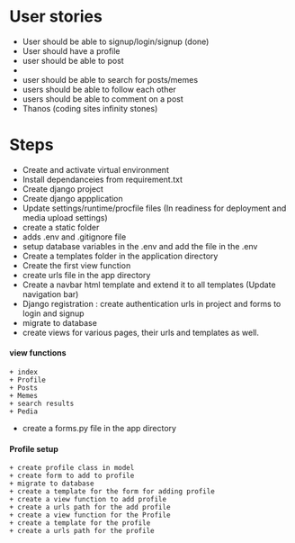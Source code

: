 # User stories
+ User should be able to signup/login/signup (done)
+ User should have a profile
+ user should be able to post
+ 
+ user should be able to search for posts/memes
+ users should be able to follow each other
+ users should be able to comment on a post
+ Thanos (coding sites infinity stones) 

# Steps
+ Create and activate virtual environment
+ Install dependanceies from requirement.txt
+ Create django project
+ Create django appplication
+ Update settings/runtime/procfile files (In readiness for deployment and media upload settings)
+ create a static folder
+ adds .env and .gitignore file
+ setup database variables in the .env and add the file in the .env
+ Create a templates folder in the application directory
+ Create the first view function
+ create urls file in the app directory
+ Create a navbar html template and extend it to all templates (Update navigation bar)
+ Django registration : create authentication urls in project and forms to login and signup 
+ migrate to database
+ create views for various pages, their urls and templates as well.
 #### view functions
    + index
    + Profile
    + Posts
    + Memes
    + search results 
    + Pedia
+ create a forms.py file in the app directory

#### Profile setup
    + create profile class in model 
    + create form to add to profile
    + migrate to database
    + create a template for the form for adding profile
    + create a view function to add profile
    + create a urls path for the add profile
    + create a view function for the Profile
    + create a template for the profile
    + create a urls path for the profile
   
